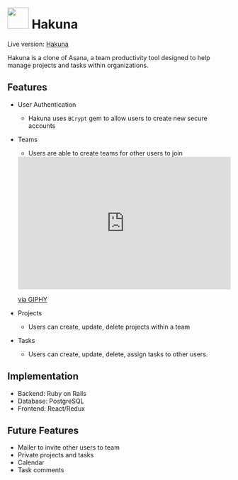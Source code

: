 # <img src="https://github.com/addriv/Hakuna/blob/master/app/assets/images/favicon.ico" width="48px"> Hakuna

Live version: [Hakuna](https://hakuna-.herokuapp.com)

Hakuna is a clone of Asana, a team productivity tool designed to help manage projects and tasks within organizations.

## Features

* User Authentication
  * Hakuna uses `BCrypt` gem to allow users to create new secure accounts
* Teams
  * Users are able to create teams for other users to join

  <iframe src="https://giphy.com/embed/26vIdNANSkc3Uu4YU" width="480" height="300" frameBorder="0" class="giphy-embed" allowFullScreen></iframe><p><a href="https://giphy.com/gifs/26vIdNANSkc3Uu4YU">via GIPHY</a></p>
* Projects
  * Users can create, update, delete projects within a team
* Tasks
  * Users can create, update, delete, assign tasks to other users.

## Implementation

* Backend: Ruby on Rails
* Database: PostgreSQL
* Frontend: React/Redux

## Future Features

* Mailer to invite other users to team
* Private projects and tasks
* Calendar
* Task comments
